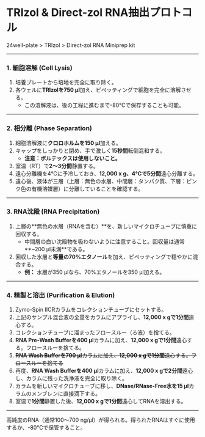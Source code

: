 # TRIzol & Direct-zol RNA抽出プロトコル

24well-plate > TRIzol > Direct-zol RNA Miniprep kit

---

### **1. 細胞溶解 (Cell Lysis)**

1.  培養プレートから培地を完全に取り除く。
2.  各ウェルに**TRIzolを750 µl**加え、ピペッティングで細胞を完全に溶解させる。
    * この溶解液は、後の工程に進むまで-80℃で保存することも可能。

---

### **2. 相分離 (Phase Separation)**

1.  細胞溶解液に**クロロホルムを150 µl**加える。
2.  キャップをしっかりと閉め、手で激しく**15秒間**転倒混和する。
    * **注意：ボルテックスは使用しないこと。**
3.  室温（RT）で**2〜3分間**静置する。
4.  遠心分離機を4℃に予冷しておき、**12,000 x g、4℃で5分間**遠心分離する。
5.  遠心後、液体が三層（上層：無色の水層、中間層：タンパク質、下層：ピンク色の有機溶媒層）に分離していることを確認する。

---

### **3. RNA沈殿 (RNA Precipitation)**

1.  上層の**無色の水層（RNAを含む）**を、新しいマイクロチューブに慎重に回収する。
    * 中間層の白い沈殿物を吸わないように注意すること。回収量は通常**~200 µl未満**である。
2.  回収した水層と**等量の70%エタノール**を加え、ピペッティングで穏やかに混合する。
    * **例：** 水層が350 µlなら、70%エタノールを350 µl加える。

---

### **4. 精製と溶出 (Purification & Elution)**

1.  Zymo-Spin IICRカラムをコレクションチューブにセットする。
2.  上記のサンプル混合液の全量をカラムにアプライし、**12,000 x gで1分間**遠心する。
3.  コレクションチューブに溜まったフロースルー（ろ液）を捨てる。
4.  **RNA Pre-Wash Bufferを400 µl**カラムに加え、**12,000 x gで1分間**遠心する。フロースルーを捨てる。
5.  ~~**RNA Wash Bufferを700 µl**カラムに加え、**12,000 x gで1分間**遠心する。フロースルーを捨てる~~
6.  再度、**RNA Wash Bufferを400 µl**カラムに加え、**12,000 x gで2分間**遠心し、カラムに残った洗浄液を完全に取り除く。
7.  カラムを新しいマイクロチューブに移し、**DNase/RNase-Free水を15 µl**カラムのメンブレンに直接滴下する。
8.  室温で**1分間**静置した後、**12,000 x gで1分間**遠心してRNAを溶出する。

---

高純度のRNA（通常100〜700 ng/µl）が得られる。得られたRNAはすぐに使用するか、-80℃で保管すること。

